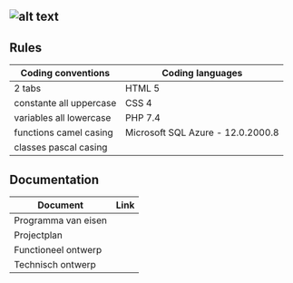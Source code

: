 ![alt text](https://bitbucket.org/zlamdunk/gpp/raw/dd6fe34372a05f027410c10e7f7c1cdd0ad07a7d/gpp.svg "GamePlayParty")
---

## Rules
Coding conventions|Coding languages
--- | ---
2 tabs|HTML 5
constante all uppercase | CSS 4
variables all lowercase | PHP 7.4
functions camel casing | Microsoft SQL Azure  - 12.0.2000.8
classes pascal casing | 

## Documentation
Document | Link
--- | ---
Programma van eisen | 
Projectplan | 
Functioneel ontwerp | 
Technisch ontwerp | 
